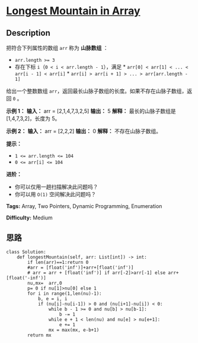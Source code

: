 # [Longest Mountain in Array][title]

## Description

把符合下列属性的数组 `arr` 称为 **山脉数组** ：

  * `arr.length >= 3`
  * 存在下标 `i`（`0 < i < arr.length - 1`），满足     * `arr[0] < arr[1] < ... < arr[i - 1] < arr[i]`    * `arr[i] > arr[i + 1] > ... > arr[arr.length - 1]`

给出一个整数数组 `arr`，返回最长山脉子数组的长度。如果不存在山脉子数组，返回 `0` 。



**示例 1：**
            **输入：** arr = [2,1,4,7,3,2,5]    **输出：** 5    **解释：** 最长的山脉子数组是 [1,4,7,3,2]，长度为 5。    

**示例 2：**
            **输入：** arr = [2,2,2]    **输出：** 0    **解释：** 不存在山脉子数组。    



**提示：**

  * `1 <= arr.length <= 104`
  * `0 <= arr[i] <= 104`



**进阶：**

  * 你可以仅用一趟扫描解决此问题吗？
  * 你可以用 `O(1)` 空间解决此问题吗？


**Tags:** Array, Two Pointers, Dynamic Programming, Enumeration

**Difficulty:** Medium

## 思路

``` python3
class Solution:
    def longestMountain(self, arr: List[int]) -> int:
        if len(arr)==1:return 0
        #arr = [float('inf')]+arr+[float('inf')]
        # arr = arr + [float('inf')] if arr[-2]>arr[-1] else arr+[float('-inf')]
        nu,mx=  arr,0
        p= 0 if nu[1]>nu[0] else 1
        for i in range(1,len(nu)-1):
            b, e = i, i
            if (nu[i]-nu[i-1]) > 0 and (nu[i+1]-nu[i]) < 0:
                while b - 1 >= 0 and nu[b] > nu[b-1]:
                    b -= 1
                while e + 1 < len(nu) and nu[e] > nu[e+1]:
                    e += 1
                mx = max(mx, e-b+1)
        return mx
```

[title]: https://leetcode-cn.com/problems/longest-mountain-in-array
